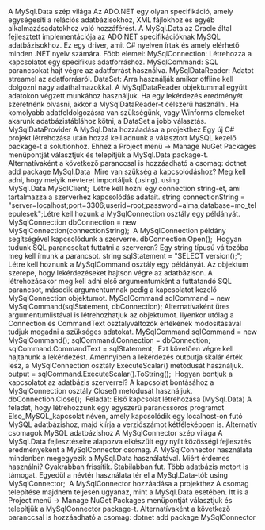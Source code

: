 A MySql.Data szép világa
Az ADO.NET egy olyan specifikáció, amely egységesíti a relációs adatbázisokhoz, XML fájlokhoz és egyéb alkalmazásadatokhoz való hozzáférést.
A MySql.Data az Oracle által fejlesztett implementációja az ADO.NET specifikációknak MySQL adatbázisokhoz. Ez egy driver, amit C# nyelven írtak és amely elérhető minden .NET nyelv számára.
Főbb elemei:
MySqlConnection: Létrehozza a kapcsolatot egy specifikus adatforráshoz.
MySqlCommand: SQL parancsokat hajt végre az adatforrást használva.
MySqlDataReader: Adatot streamel az adatforrásról.
DataSet: Arra használják amikor offline kell dolgozni nagy adathalmazokkal. A MySqlDataReader objektummal együtt adatokon végzett munkához használjuk. Ha egy lekérdezés eredményét szeretnénk olvasni, akkor a MySqlDataReader-t célszerű használni. Ha komolyabb adatfeldolgozásra van szükségünk, vagy Winforms elemeket akarunk adatbázistáblához kötni, a DataSet a jobb választás.
MySqlDataProvider
A MySql.Data hozzáadása a projekthez
Egy új C# projekt létrehozása után hozzá kell adnunk a választott MySQL kezelő package-t a solutionhoz.
Ehhez a Project  menü → Manage NuGet Packages menüpontját választjuk és telepítjük a MySql.Data package-t.
Alternatívaként a következő paranccsal is hozzáadható a csomag:
dotnet add package MySql.Data
​
Mire van szükség a kapcsolódáshoz?
Meg kell adni, hogy melyik névteret importáljuk (using).
using MySql.Data.MySqlClient;
​
Létre kell hozni egy connection string-et, ami tartalmazza a szerverhez kapcsolódás adatait.
string connectionString = "server=localhost;port=3306;userid=root;password=alma;database=mo_telepulesek";
​
Létre kell hozunk a MySqlConnection osztály egy példányát.
MySqlConnection dbConnection = new MySqlConnection(connectionString);
​
A MySqlConnection példány segítségével kapcsolódunk a szerverre.
dbConnection.Open();
​
Hogyan tudunk SQL parancsokat futtatni a szerveren?
Egy string típusú változóba meg kell írnunk a parancsot.
string sqlStatement = "SELECT version();";
​
Létre kell hoznunk a MySqlCommand osztály egy példányát. Az objektum szerepe, hogy lekérdezéseket hajtson végre az adatbázison.
A létrehozásakor meg kell adni első argumentumként a futtatandó SQL parancsot, második argumentumnak pedig a kapcsolatot kezelő MySqlConnection objektumot.
MySqlCommand sqlCommand = new MySqlCommand(sqlStatement, dbConnection);
​
Alternatívaként üres argumentumlistával is létrehozhatjuk az objektumot. Ilyenkor utólag a Connection és CommandText osztályváltozók értékének módosításával tudjuk megadni a szükséges adatokat.
MySqlCommand sqlCommand = new MySqlCommand();
sqlCommand.Connection = dbConnection;
sqlCommand.CommandText = sqlStatement;
​
Ezt követően végre kell hajtanunk a lekérdezést. Amennyiben a lekérdezés outputja skalár érték lesz, a MySqlConnection osztály ExecuteScalar() metódusát használjuk.
output = sqlCommand.ExecuteScalar().ToString();
​
Hogyan bontjuk a kapcsolatot az adatbázis szerverrel?
A kapcsolat bontásához a MySqlConnection osztály Close() metódusát használjuk.
dbConnection.Close();
​
Feladat: Első kapcsolat létrehozása (MySql.Data)
A feladat, hogy létrehozzunk egy egyszerű parancssoros programot Elso_MySQL_kapcsolat néven, amely kapcsolódik egy localhost-on futó MySQL adatbázishoz, majd kiírja a verziószámot kétféleképpen is.
Alternatív csomagok MySQL adatbázishoz
A MySqlConnector szép világa
A MySql.Data fejlesztéseire alapozva elkészült egy nyílt közösségi fejlesztés eredményeként a MySqlConnector csomag.
A MySqlConnector használata mindenben megegyezik a MySql.Data használatával.
Miért érdemes használni?
Gyakrabban frissítik.
Stabilabban fut.
Több adatbázis motort is támogat.
Egyedül a névtér használata tér el a MySql.Data-tól:
using MySqlConnector;
​
A MySqlConnector hozzáadása a projekthez
A csomag telepítése majdnem teljesen ugyanaz, mint a MySql.Data esetében.
Itt is a Project menü → Manage NuGet Packages menüpontját választjuk és telepítjük a MySqlConnector package-t.
Alternatívaként a következő paranccsal is hozzáadható a csomag:
dotnet add package MySqlConnector
